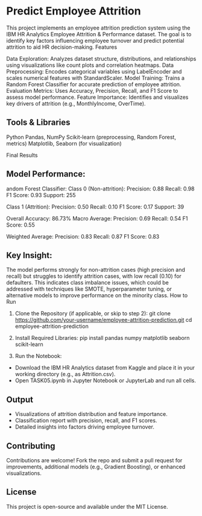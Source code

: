 # Predict Employee Attrition

This project implements an employee attrition prediction system using the IBM HR Analytics Employee Attrition & Performance dataset. The goal is to identify key factors influencing employee turnover and predict potential attrition to aid HR decision-making.
Features

Data Exploration: Analyzes dataset structure, distributions, and relationships using visualizations like count plots and correlation heatmaps.
Data Preprocessing: Encodes categorical variables using LabelEncoder and scales numerical features with StandardScaler.
Model Training: Trains a Random Forest Classifier for accurate prediction of employee attrition.
Evaluation Metrics: Uses Accuracy, Precision, Recall, and F1 Score to assess model performance.
Feature Importance: Identifies and visualizes key drivers of attrition (e.g., MonthlyIncome, OverTime).

## Tools & Libraries

Python
Pandas, NumPy
Scikit-learn (preprocessing, Random Forest, metrics)
Matplotlib, Seaborn (for visualization)

Final Results
## Model Performance:

andom Forest Classifier:
Class 0 (Non-attrition):
Precision: 0.88
Recall: 0.98
F1 Score: 0.93
Support: 255


Class 1 (Attrition):
Precision: 0.50
Recall: 0.10
F1 Score: 0.17
Support: 39


Overall Accuracy: 86.73%
Macro Average:
Precision: 0.69
Recall: 0.54
F1 Score: 0.55


Weighted Average:
Precision: 0.83
Recall: 0.87
F1 Score: 0.83





## Key Insight:
The model performs strongly for non-attrition cases (high precision and recall) but struggles to identify attrition cases, with low recall (0.10) for defaulters. This indicates class imbalance issues, which could be addressed with techniques like SMOTE, hyperparameter tuning, or alternative models to improve performance on the minority class.
How to Run

1. Clone the Repository (if applicable, or skip to step 2):
git clone https://github.com/your-username/employee-attrition-prediction.git
cd employee-attrition-prediction


2. Install Required Libraries:
pip install pandas numpy matplotlib seaborn scikit-learn


3. Run the Notebook:

- Download the IBM HR Analytics dataset from Kaggle and place it in your working directory (e.g., as Attrition.csv).
- Open TASK05.ipynb in Jupyter Notebook or JupyterLab and run all cells.



## Output

- Visualizations of attrition distribution and feature importance.
- Classification report with precision, recall, and F1 scores.
- Detailed insights into factors driving employee turnover.

## Contributing
Contributions are welcome! Fork the repo and submit a pull request for improvements, additional models (e.g., Gradient Boosting), or enhanced visualizations.
## License
This project is open-source and available under the MIT License.
